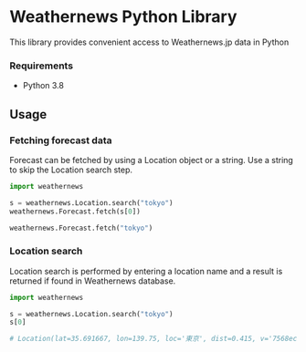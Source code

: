 # Weathernews Python Library

This library provides convenient access to Weathernews.jp data in Python

### Requirements

-   Python 3.8

## Usage

### Fetching forecast data

Forecast can be fetched by using a Location object or a string. Use a string to skip the Location search step.

```python
import weathernews

s = weathernews.Location.search("tokyo")
weathernews.Forecast.fetch(s[0])

weathernews.Forecast.fetch("tokyo")
```

### Location search

Location search is performed by entering a location name and a result is returned if found in Weathernews database.

```python
import weathernews

s = weathernews.Location.search("tokyo")
s[0]

# Location(lat=35.691667, lon=139.75, loc='東京', dist=0.415, v='7568ec9017b1ee619b719b2e27bb2222ff3533c3d047419f40d2980258c0a799', s=130, url='/onebox/35.691667/139.750000/q=%E6%9D%B1%E4%BA%AC&v=7568ec9017b1ee619b719b2e27bb2222ff3533c3d047419f40d2980258c0a799')
```
